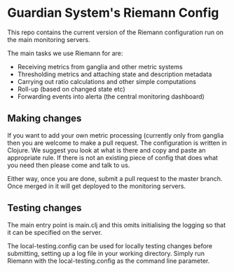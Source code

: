 Guardian System's Riemann Config
================================

This repo contains the current version of the Riemann configuration run on the
main monitoring servers.

The main tasks we use Riemann for are:
 * Receiving metrics from ganglia and other metric systems
 * Thresholding metrics and attaching state and description metadata
 * Carrying out ratio calculations and other simple computations
 * Roll-up (based on changed state etc)
 * Forwarding events into alerta (the central monitoring dashboard)

Making changes
--------------

If you want to add your own metric processing (currently only from ganglia 
then you are welcome to make a pull request.  The configuration is written in
Clojure.  We suggest you look at what is there and copy and paste an 
appropriate rule.  If there is not an existing piece of config that does what
you need then please come and talk to us.

Either way, once you are done, submit a pull request to the master branch. Once
merged in it will get deployed to the monitoring servers.

Testing changes
---------------

The main entry point is main.clj and this omits initialising the logging so
that it can be specified on the server.

The local-testing.config can be used for locally testing changes before 
submitting, setting up a log file in your working directory.  Simply run
Riemann with the local-testing.config as the command line parameter.